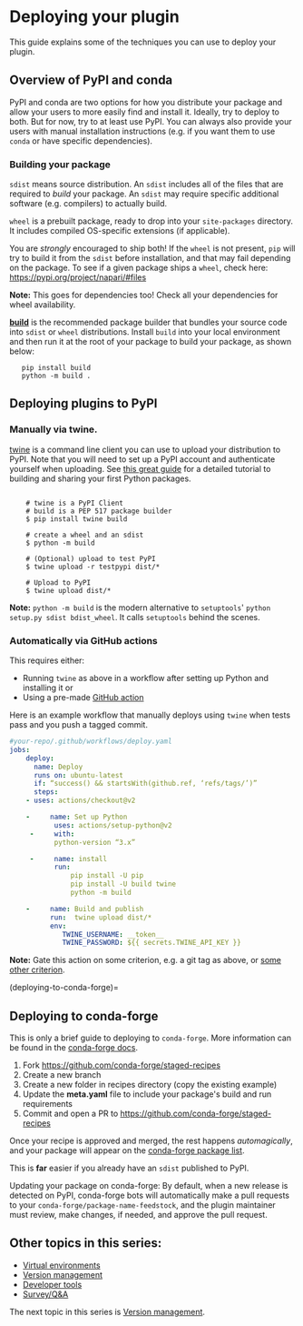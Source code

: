# Deploying your plugin

This guide explains some of the techniques you can use to deploy your plugin.

## Overview of PyPI and conda
PyPI and conda are two options for how you distribute your package and allow your users to more easily find and install it.  Ideally, try to deploy to both. But for now, try to at least use PyPI. You can always also provide your users with manual installation instructions (e.g. if you want them to use `conda` or have specific dependencies).

### Building your package
`sdist` means source distribution. An `sdist` includes all of the files that are required to *build* your package. An `sdist` may require specific additional software (e.g. compilers) to actually build.

`wheel` is a prebuilt package, ready to drop into your `site-packages` directory. It includes compiled OS-specific extensions (if applicable).

You are *strongly* encouraged to ship both! If the `wheel` is not present, `pip` will try to build it from the `sdist` before installation, and that may fail depending on the package. To see if a given package ships a `wheel`, check here: https://pypi.org/project/napari/#files

**Note:** This goes for dependencies too! Check all your dependencies for wheel availability.

**[build](https://pypa-build.readthedocs.io/en/latest/ )** is the recommended package builder that bundles your source code into `sdist` or `wheel` distributions. Install `build` into your local environment and then run it at the root of your package to build your package, as shown below:

```console
   pip install build
   python -m build .
```

## Deploying plugins to PyPI

### Manually via **twine**.
[twine](https://twine.readthedocs.io/en/latest/ ) is a command line client you can use to upload your distribution to PyPI. Note that you will need to set up a PyPI account and authenticate yourself when uploading. See [this great guide](https://packaging.python.org/en/latest/tutorials/packaging-projects/) for a detailed tutorial to building and sharing your first Python packages.

```console

    # twine is a PyPI Client
    # build is a PEP 517 package builder
    $ pip install twine build

    # create a wheel and an sdist
    $ python -m build

    # (Optional) upload to test PyPI
    $ twine upload -r testpypi dist/*

    # Upload to PyPI
    $ twine upload dist/*

```
**Note:** `python -m build` is the modern alternative to `setuptools`' `python setup.py sdist bdist_wheel`. It calls `setuptools` behind the scenes.

### Automatically via GitHub actions
This requires either:
* Running `twine` as above in a workflow after setting up Python and installing it
or
* Using a pre-made [GitHub action](https://github.com/pypa/gh-action-pypi-publish)

Here is an example workflow that manually deploys using `twine` when tests pass and you push a tagged commit.

```yaml
#your-repo/.github/workflows/deploy.yaml
jobs:
    deploy:
      name: Deploy
      runs on: ubuntu-latest
      if: “success() && startsWith(github.ref, ‘refs/tags/’)”
      steps:
    - uses: actions/checkout@v2

    -     name: Set up Python
           uses: actions/setup-python@v2
     -     with:
           python-version “3.x”

     -     name: install
           run:
               pip install -U pip
               pip install -U build twine
               python -m build

    -     name: Build and publish
          run:  twine upload dist/*
          env:
             TWINE_USERNAME: __token__
             TWINE_PASSWORD: ${{ secrets.TWINE_API_KEY }}

```

  **Note:** Gate this action on some criterion, e.g. a git tag as above, or [some other criterion](https://docs.github.com/en/actions/writing-workflows/choosing-when-your-workflow-runs/events-that-trigger-workflows).

(deploying-to-conda-forge)=
## Deploying to conda-forge
This is only a brief guide to deploying to `conda-forge`. More information can be found in the [conda-forge docs](https://conda-forge.org/docs/maintainer/adding_pkgs.html).

1. Fork https://github.com/conda-forge/staged-recipes
2. Create a new branch
3. Create a new folder in recipes directory (copy the existing example)
4. Update the **meta.yaml** file to include your package's build and run requirements
5. Commit and open a PR to https://github.com/conda-forge/staged-recipes

Once your recipe is approved and merged, the rest happens *automagically*, and your package will appear on the [conda-forge package list](https://conda-forge.org/packages/).

This is **far** easier if you already have an `sdist` published to PyPI.

Updating your package on conda-forge: By default, when a new release is detected on PyPI, conda-forge bots will automatically make a pull requests to your `conda-forge/package-name-feedstock`, and the plugin maintainer must review, make changes, if needed,  and approve the pull request.

## Other topics in this series:
* [Virtual environments](./1-virtual-environments.md)
* [Version management](./3-version-management.md)
* [Developer tools](./4-developer-tools.md)
* [Survey/Q&A](./5-survey.md)

The next topic in this series is [Version management](./3-version-management.md).
